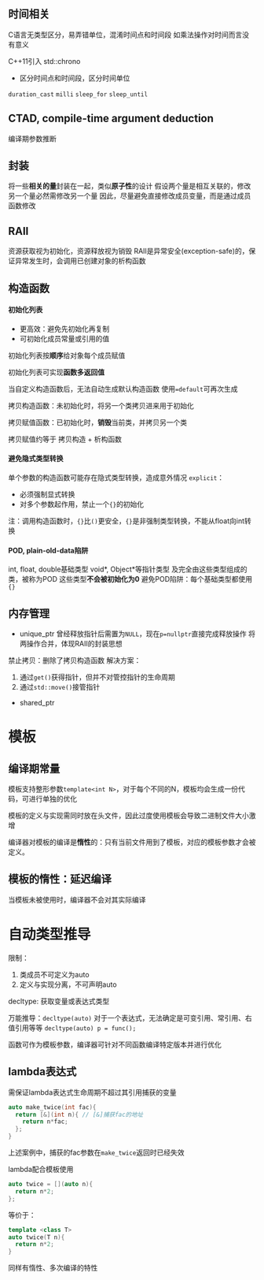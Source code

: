 时间相关
---
C语言无类型区分，易弄错单位，混淆时间点和时间段
如乘法操作对时间而言没有意义

C++11引入 std::chrono
- 区分时间点和时间段，区分时间单位

`duration_cast`
`milli`
`sleep_for`
`sleep_until`


CTAD, compile-time argument deduction
---
编译期参数推断


封装
---
将一些**相关的量**封装在一起，类似**原子性**的设计
假设两个量是相互关联的，修改另一个量必然需修改另一个量
因此，尽量避免直接修改成员变量，而是通过成员函数修改


RAII
---
资源获取视为初始化，资源释放视为销毁
RAII是异常安全(exception-safe)的，保证异常发生时，会调用已创建对象的析构函数


构造函数
---
#### 初始化列表
- 更高效：避免先初始化再复制
- 可初始化成员常量或引用的值

初始化列表按**顺序**给对象每个成员赋值

初始化列表可实现**函数多返回值**

当自定义构造函数后，无法自动生成默认构造函数
使用`=default`可再次生成

拷贝构造函数：未初始化时，将另一个类拷贝进来用于初始化

拷贝赋值函数：已初始化时，**销毁**当前类，并拷贝另一个类

拷贝赋值约等于 拷贝构造 + 析构函数


#### 避免隐式类型转换
单个参数的构造函数可能存在隐式类型转换，造成意外情况
`explicit`：
- 必须强制显式转换
- 对多个参数起作用，禁止一个`{}`的初始化

注：调用构造函数时，`{}`比`()`更安全，`{}`是非强制类型转换，不能从float向int转换

#### POD, plain-old-data陷阱
int, float, double基础类型
void*, Object*等指针类型
及完全由这些类型组成的类，被称为POD
这些类型**不会被初始化为0**
避免POD陷阱：每个基础类型都使用`{}`


内存管理
---
- unique_ptr
曾经释放指针后需置为`NULL`，现在`p=nullptr`直接完成释放操作
将两操作合并，体现RAII的封装思想

禁止拷贝：删除了拷贝构造函数
解决方案：
1. 通过`get()`获得指针，但并不对管控指针的生命周期
2. 通过`std::move()`接管指针

- shared_ptr


模板
===

编译期常量
---
模板支持整形参数`template<int N>`，对于每个不同的N，模板均会生成一份代码，可进行单独的优化

模板的定义与实现需同时放在头文件，因此过度使用模板会导致二进制文件大小激增

编译器对模板的编译是**惰性**的：只有当前文件用到了模板，对应的模板参数才会被定义。

模板的惰性：延迟编译
---
当模板未被使用时，编译器不会对其实际编译


自动类型推导
===

限制：
1. 类成员不可定义为auto
2. 定义与实现分离，不可声明auto

decltype: 获取变量或表达式类型

万能推导：`decltype(auto)`
对于一个表达式，无法确定是可变引用、常引用、右值引用等等
`decltype(auto) p = func();`

函数可作为模板参数，编译器可针对不同函数编译特定版本并进行优化


lambda表达式
---
需保证lambda表达式生命周期不超过其引用捕获的变量
```cpp
auto make_twice(int fac){
  return [&](int n){ // [&]捕获fac的地址
    return n*fac;
  };
}
```
上述案例中，捕获的fac参数在`make_twice`返回时已经失效

lambda配合模板使用
```cpp
auto twice = [](auto n){
  return n*2;
};
```
等价于：
```cpp
template <class T>
auto twice(T n){
  return n*2;
}
```
同样有惰性、多次编译的特性